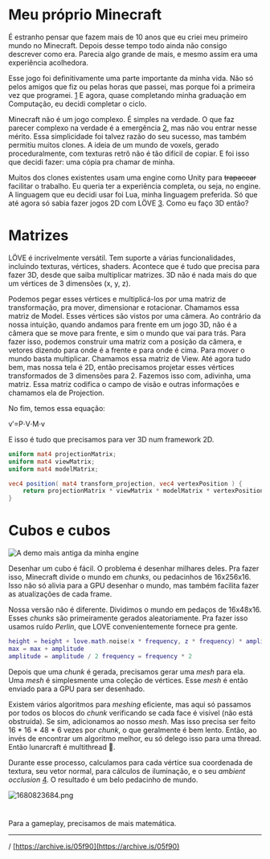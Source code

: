 # Meu próprio Minecraft

É estranho pensar que fazem mais de 10 anos que eu criei meu primeiro mundo no
Minecraft. Depois desse tempo todo ainda não consigo descrever como era. Parecia
algo grande de mais, e mesmo assim era uma experiência acolhedora. 

Esse jogo foi definitivamente uma parte importante da minha vida. Não só pelos
amigos que fiz ou pelas horas que passei, mas porque foi a primeira vez que
programei. [1] E agora, quase completando minha graduação em Computação, eu
decidi completar o ciclo.

Minecraft não é um jogo complexo. É simples na verdade. O que faz parecer
complexo na verdade é a emergência [2], mas não vou entrar nesse mérito. Essa
simplicidade foi talvez razão do seu sucesso, mas também permitiu muitos clones.
A ideia de um mundo de voxels, gerado proceduralmente, com texturas retrô não é
tão difícil de copiar. E foi isso que decidi fazer: uma cópia pra chamar de
minha.

Muitos dos clones existentes usam uma engine como Unity para ~~trapacear~~
facilitar o trabalho. Eu queria ter a experiência completa, ou seja, no engine.
A linguagem que eu decidi usar foi Lua, minha linguagem preferida. Só que até
agora só sabia fazer jogos 2D com LÖVE [3]. Como eu faço 3D então?

# Matrizes

LÖVE é incrivelmente versátil. Tem suporte a várias funcionalidades, incluindo
texturas, vértices, shaders. Acontece que é tudo que precisa para fazer 3D,
desde que saiba multiplicar matrizes. 3D não é nada mais do que um vértices de 3
dimensões (x, y, z). 

Podemos pegar esses vértices e multiplicá-los por uma
matriz de transformação, pra mover, dimensionar e rotacionar. Chamamos essa
matriz de Model. Esses vértices são vistos por uma câmera. Ao contrário da nossa
intuição, quando andamos para frente em um jogo 3D, não é a câmera que se move
para frente, e sim o mundo que vai para trás. Para fazer isso, podemos construir
uma matriz com a posição da câmera, e vetores dizendo para onde é a frente e
para onde é cima. Para mover o mundo basta multiplicar. Chamamos essa matriz de
View. Até agora tudo bem, mas nossa tela é 2D, então precisamos projetar esses
vértices transformados de 3 dimensões para 2. Fazemos isso com, adivinha, uma
matriz. Essa matriz codifica o campo de visão e outras informações e chamamos
ela de Projection.

No fim, temos essa equação:

v′=P⋅V⋅M⋅v

E isso é tudo que precisamos para ver 3D num framework 2D.

```glsl
uniform mat4 projectionMatrix;
uniform mat4 viewMatrix;
uniform mat4 modelMatrix;

vec4 position( mat4 transform_projection, vec4 vertexPosition ) { 
    return projectionMatrix * viewMatrix * modelMatrix * vertexPosition; 
}
```

# Cubos e cubos

![A demo mais antiga da minha engine]()

Desenhar um cubo é fácil. O problema é desenhar milhares deles. Pra fazer isso,
Minecraft divide o mundo em *chunks*, ou pedacinhos de 16x256x16. Isso não só
alivia para a GPU desenhar o mundo, mas também facilita fazer as atualizações de
cada frame.

Nossa versão não é diferente. Dividimos o mundo em pedaços de 16x48x16. Esses
*chunks* são primeiramente gerados aleatoriamente. Pra fazer isso usamos ruído
*Perlin*, que LOVE convenientemente fornece pra gente.

```lua
height = height + love.math.noise(x * frequency, z * frequency) * amplitude 
max = max + amplitude 
amplitude = amplitude / 2 frequency = frequency * 2
```

Depois que uma *chunk* é gerada, precisamos gerar uma *mesh* para ela. Uma
*mesh* é simplesmente uma coleção de vértices. Esse *mesh* é então enviado para
a GPU para ser desenhado.

Existem vários algoritmos para *meshing* eficiente, mas aqui só passamos por
todos os blocos do *chunk* verificando se cada face é visível (não está
obstruída). Se sim, adicionamos ao nosso *mesh*. Mas isso precisa ser feito 16 *
16 * 48 * 6 vezes por *chunk*, o que geralmente é bem lento. Então, ao invés de
encontrar um algoritmo melhor, eu só delego isso para uma thread. Então
lunarcraft é multithread 🙂.

Durante esse processo, calculamos para cada vértice sua coordenada de textura,
seu vetor normal, para cálculos de iluminação, e o seu *ambient occlusion* [4].
O resultado é um belo pedacinho de mundo.

![1680823684.png]()

# 

Para a gameplay, precisamos de mais matemática. 

---

[1]: [https://www.minecraftforum.net/forums/mapping-and-modding-java-edition/minecraft-mods/1284429-1-2-5-simple-guns-mod-beta-1-2](https://www.minecraftforum.net/forums/mapping-and-modding-java-edition/minecraft-mods/1284429-1-2-5-simple-guns-mod-beta-1-2)
/ [https://archive.is/05f90](https://archive.is/05f90)

[2]: [https://pt.wikipedia.org/wiki/Emergência](https://pt.wikipedia.org/wiki/Emerg%C3%AAncia)

[3]: Love2d.org

[4]: [https://0fps.net/2013/07/03/ambient-occlusion-for-minecraft-like-worlds/](https://0fps.net/2013/07/03/ambient-occlusion-for-minecraft-like-worlds/)
